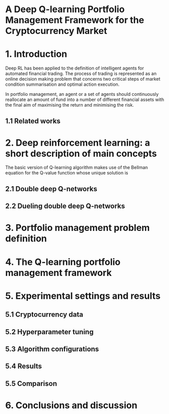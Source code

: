 # A Deep Q-learning Portfolio Management Framework for the Cryptocurrency Market

# 1. Introduction

Deep RL has been applied to the definition of intelligent agents for automated financial trading. The process of trading is represented as an online decision making problem that concerns two critical steps of market condition summarisation and optimal action execution.

In portfolio management, an agent or a set of agents should continuously reallocate an amount of fund into a number of different financial assets with the final aim of maximising the return and minimising the risk.

## 1.1 Related works

# 2. Deep reinforcement learning: a short description of main concepts

The basic version of Q-learning algorithm makes use of the Bellman equation for the Q-value function whose unique solution is 

## 2.1 Double deep Q-networks

## 2.2 Dueling double deep Q-networks

# 3. Portfolio management problem definition

# 4. The Q-learning portfolio management framework

# 5. Experimental settings and results

## 5.1 Cryptocurrency data

## 5.2 Hyperparameter tuning

## 5.3 Algorithm configurations

## 5.4 Results

## 5.5 Comparison

# 6. Conclusions and discussion
